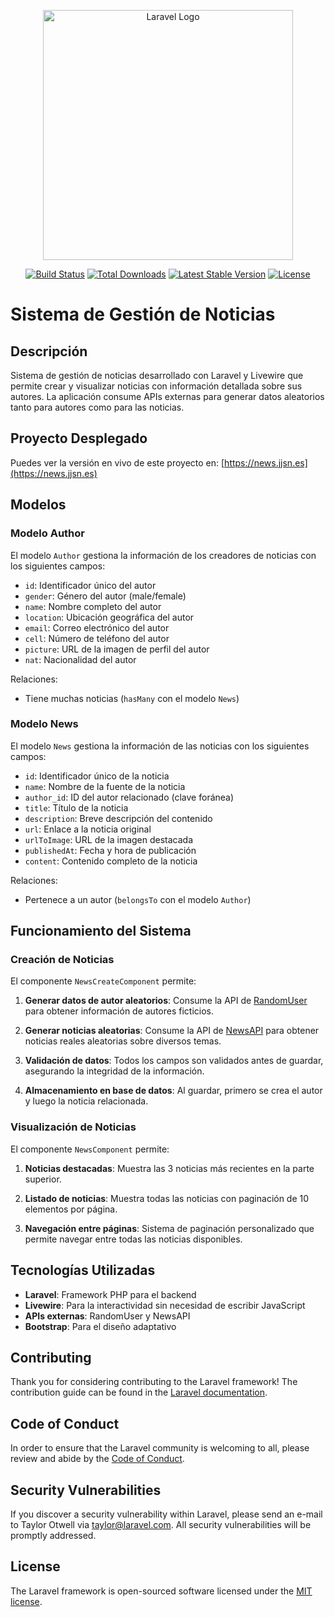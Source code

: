 <p align="center"><a href="https://laravel.com" target="_blank"><img src="https://raw.githubusercontent.com/laravel/art/master/logo-lockup/5%20SVG/2%20CMYK/1%20Full%20Color/laravel-logolockup-cmyk-red.svg" width="400" alt="Laravel Logo"></a></p>

<p align="center">
<a href="https://github.com/laravel/framework/actions"><img src="https://github.com/laravel/framework/workflows/tests/badge.svg" alt="Build Status"></a>
<a href="https://packagist.org/packages/laravel/framework"><img src="https://img.shields.io/packagist/dt/laravel/framework" alt="Total Downloads"></a>
<a href="https://packagist.org/packages/laravel/framework"><img src="https://img.shields.io/packagist/v/laravel/framework" alt="Latest Stable Version"></a>
<a href="https://packagist.org/packages/laravel/framework"><img src="https://img.shields.io/packagist/l/laravel/framework" alt="License"></a>
</p>

# Sistema de Gestión de Noticias

## Descripción

Sistema de gestión de noticias desarrollado con Laravel y Livewire que permite crear y visualizar noticias con información detallada sobre sus autores. La aplicación consume APIs externas para generar datos aleatorios tanto para autores como para las noticias.

## Proyecto Desplegado

Puedes ver la versión en vivo de este proyecto en: [https://news.jjsn.es](https://news.jjsn.es)

## Modelos

### Modelo Author

El modelo `Author` gestiona la información de los creadores de noticias con los siguientes campos:

- `id`: Identificador único del autor
- `gender`: Género del autor (male/female)
- `name`: Nombre completo del autor
- `location`: Ubicación geográfica del autor
- `email`: Correo electrónico del autor
- `cell`: Número de teléfono del autor
- `picture`: URL de la imagen de perfil del autor
- `nat`: Nacionalidad del autor

Relaciones:
- Tiene muchas noticias (`hasMany` con el modelo `News`)

### Modelo News

El modelo `News` gestiona la información de las noticias con los siguientes campos:

- `id`: Identificador único de la noticia
- `name`: Nombre de la fuente de la noticia
- `author_id`: ID del autor relacionado (clave foránea)
- `title`: Título de la noticia
- `description`: Breve descripción del contenido
- `url`: Enlace a la noticia original
- `urlToImage`: URL de la imagen destacada
- `publishedAt`: Fecha y hora de publicación
- `content`: Contenido completo de la noticia

Relaciones:
- Pertenece a un autor (`belongsTo` con el modelo `Author`)

## Funcionamiento del Sistema

### Creación de Noticias

El componente `NewsCreateComponent` permite:

1. **Generar datos de autor aleatorios**: Consume la API de [RandomUser](https://randomuser.me/) para obtener información de autores ficticios.

2. **Generar noticias aleatorias**: Consume la API de [NewsAPI](https://newsapi.org/) para obtener noticias reales aleatorias sobre diversos temas.

3. **Validación de datos**: Todos los campos son validados antes de guardar, asegurando la integridad de la información.

4. **Almacenamiento en base de datos**: Al guardar, primero se crea el autor y luego la noticia relacionada.

### Visualización de Noticias

El componente `NewsComponent` permite:

1. **Noticias destacadas**: Muestra las 3 noticias más recientes en la parte superior.

2. **Listado de noticias**: Muestra todas las noticias con paginación de 10 elementos por página.

3. **Navegación entre páginas**: Sistema de paginación personalizado que permite navegar entre todas las noticias disponibles.

## Tecnologías Utilizadas

- **Laravel**: Framework PHP para el backend
- **Livewire**: Para la interactividad sin necesidad de escribir JavaScript
- **APIs externas**: RandomUser y NewsAPI
- **Bootstrap**: Para el diseño adaptativo

## Contributing

Thank you for considering contributing to the Laravel framework! The contribution guide can be found in the [Laravel documentation](https://laravel.com/docs/contributions).

## Code of Conduct

In order to ensure that the Laravel community is welcoming to all, please review and abide by the [Code of Conduct](https://laravel.com/docs/contributions#code-of-conduct).

## Security Vulnerabilities

If you discover a security vulnerability within Laravel, please send an e-mail to Taylor Otwell via [taylor@laravel.com](mailto:taylor@laravel.com). All security vulnerabilities will be promptly addressed.

## License

The Laravel framework is open-sourced software licensed under the [MIT license](https://opensource.org/licenses/MIT).
